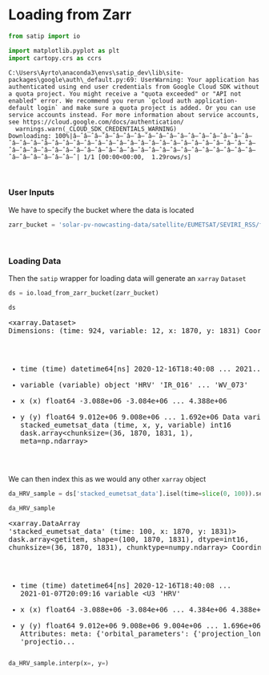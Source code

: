 # Loading from Zarr 



```python
from satip import io

import matplotlib.pyplot as plt
import cartopy.crs as ccrs
```

    C:\Users\Ayrto\anaconda3\envs\satip_dev\lib\site-packages\google\auth\_default.py:69: UserWarning: Your application has authenticated using end user credentials from Google Cloud SDK without a quota project. You might receive a "quota exceeded" or "API not enabled" error. We recommend you rerun `gcloud auth application-default login` and make sure a quota project is added. Or you can use service accounts instead. For more information about service accounts, see https://cloud.google.com/docs/authentication/
      warnings.warn(_CLOUD_SDK_CREDENTIALS_WARNING)
    Downloading: 100%|â–ˆâ–ˆâ–ˆâ–ˆâ–ˆâ–ˆâ–ˆâ–ˆâ–ˆâ–ˆâ–ˆâ–ˆâ–ˆâ–ˆâ–ˆâ–ˆâ–ˆâ–ˆâ–ˆâ–ˆâ–ˆâ–ˆâ–ˆâ–ˆâ–ˆâ–ˆâ–ˆâ–ˆâ–ˆâ–ˆâ–ˆâ–ˆâ–ˆâ–ˆâ–ˆâ–ˆâ–ˆâ–ˆâ–ˆâ–ˆâ–ˆâ–ˆâ–ˆâ–ˆâ–ˆâ–ˆâ–ˆâ–ˆâ–ˆâ–ˆâ–ˆâ–ˆâ–ˆâ–ˆâ–ˆâ–ˆâ–ˆâ–ˆâ–ˆâ–ˆâ–ˆâ–ˆâ–ˆâ–ˆâ–ˆâ–ˆâ–ˆâ–ˆâ–ˆ| 1/1 [00:00<00:00,  1.29rows/s]
    

<br>

### User Inputs

We have to specify the bucket where the data is located

```python
zarr_bucket = 'solar-pv-nowcasting-data/satellite/EUMETSAT/SEVIRI_RSS/full_extent_TM_int16'
```

<br>

### Loading Data

Then the `satip` wrapper for loading data will generate an `xarray` `Dataset`

```python
ds = io.load_from_zarr_bucket(zarr_bucket)

ds
```




<div><svg style="position: absolute; width: 0; height: 0; overflow: hidden">
<defs>
<symbol id="icon-database" viewBox="0 0 32 32">
<path d="M16 0c-8.837 0-16 2.239-16 5v4c0 2.761 7.163 5 16 5s16-2.239 16-5v-4c0-2.761-7.163-5-16-5z"></path>
<path d="M16 17c-8.837 0-16-2.239-16-5v6c0 2.761 7.163 5 16 5s16-2.239 16-5v-6c0 2.761-7.163 5-16 5z"></path>
<path d="M16 26c-8.837 0-16-2.239-16-5v6c0 2.761 7.163 5 16 5s16-2.239 16-5v-6c0 2.761-7.163 5-16 5z"></path>
</symbol>
<symbol id="icon-file-text2" viewBox="0 0 32 32">
<path d="M28.681 7.159c-0.694-0.947-1.662-2.053-2.724-3.116s-2.169-2.030-3.116-2.724c-1.612-1.182-2.393-1.319-2.841-1.319h-15.5c-1.378 0-2.5 1.121-2.5 2.5v27c0 1.378 1.122 2.5 2.5 2.5h23c1.378 0 2.5-1.122 2.5-2.5v-19.5c0-0.448-0.137-1.23-1.319-2.841zM24.543 5.457c0.959 0.959 1.712 1.825 2.268 2.543h-4.811v-4.811c0.718 0.556 1.584 1.309 2.543 2.268zM28 29.5c0 0.271-0.229 0.5-0.5 0.5h-23c-0.271 0-0.5-0.229-0.5-0.5v-27c0-0.271 0.229-0.5 0.5-0.5 0 0 15.499-0 15.5 0v7c0 0.552 0.448 1 1 1h7v19.5z"></path>
<path d="M23 26h-14c-0.552 0-1-0.448-1-1s0.448-1 1-1h14c0.552 0 1 0.448 1 1s-0.448 1-1 1z"></path>
<path d="M23 22h-14c-0.552 0-1-0.448-1-1s0.448-1 1-1h14c0.552 0 1 0.448 1 1s-0.448 1-1 1z"></path>
<path d="M23 18h-14c-0.552 0-1-0.448-1-1s0.448-1 1-1h14c0.552 0 1 0.448 1 1s-0.448 1-1 1z"></path>
</symbol>
</defs>
</svg>
<style>/* CSS stylesheet for displaying xarray objects in jupyterlab.
 *
 */

:root {
  --xr-font-color0: var(--jp-content-font-color0, rgba(0, 0, 0, 1));
  --xr-font-color2: var(--jp-content-font-color2, rgba(0, 0, 0, 0.54));
  --xr-font-color3: var(--jp-content-font-color3, rgba(0, 0, 0, 0.38));
  --xr-border-color: var(--jp-border-color2, #e0e0e0);
  --xr-disabled-color: var(--jp-layout-color3, #bdbdbd);
  --xr-background-color: var(--jp-layout-color0, white);
  --xr-background-color-row-even: var(--jp-layout-color1, white);
  --xr-background-color-row-odd: var(--jp-layout-color2, #eeeeee);
}

html[theme=dark],
body.vscode-dark {
  --xr-font-color0: rgba(255, 255, 255, 1);
  --xr-font-color2: rgba(255, 255, 255, 0.54);
  --xr-font-color3: rgba(255, 255, 255, 0.38);
  --xr-border-color: #1F1F1F;
  --xr-disabled-color: #515151;
  --xr-background-color: #111111;
  --xr-background-color-row-even: #111111;
  --xr-background-color-row-odd: #313131;
}

.xr-wrap {
  display: block;
  min-width: 300px;
  max-width: 700px;
}

.xr-text-repr-fallback {
  /* fallback to plain text repr when CSS is not injected (untrusted notebook) */
  display: none;
}

.xr-header {
  padding-top: 6px;
  padding-bottom: 6px;
  margin-bottom: 4px;
  border-bottom: solid 1px var(--xr-border-color);
}

.xr-header > div,
.xr-header > ul {
  display: inline;
  margin-top: 0;
  margin-bottom: 0;
}

.xr-obj-type,
.xr-array-name {
  margin-left: 2px;
  margin-right: 10px;
}

.xr-obj-type {
  color: var(--xr-font-color2);
}

.xr-sections {
  padding-left: 0 !important;
  display: grid;
  grid-template-columns: 150px auto auto 1fr 20px 20px;
}

.xr-section-item {
  display: contents;
}

.xr-section-item input {
  display: none;
}

.xr-section-item input + label {
  color: var(--xr-disabled-color);
}

.xr-section-item input:enabled + label {
  cursor: pointer;
  color: var(--xr-font-color2);
}

.xr-section-item input:enabled + label:hover {
  color: var(--xr-font-color0);
}

.xr-section-summary {
  grid-column: 1;
  color: var(--xr-font-color2);
  font-weight: 500;
}

.xr-section-summary > span {
  display: inline-block;
  padding-left: 0.5em;
}

.xr-section-summary-in:disabled + label {
  color: var(--xr-font-color2);
}

.xr-section-summary-in + label:before {
  display: inline-block;
  content: 'â–º';
  font-size: 11px;
  width: 15px;
  text-align: center;
}

.xr-section-summary-in:disabled + label:before {
  color: var(--xr-disabled-color);
}

.xr-section-summary-in:checked + label:before {
  content: 'â–¼';
}

.xr-section-summary-in:checked + label > span {
  display: none;
}

.xr-section-summary,
.xr-section-inline-details {
  padding-top: 4px;
  padding-bottom: 4px;
}

.xr-section-inline-details {
  grid-column: 2 / -1;
}

.xr-section-details {
  display: none;
  grid-column: 1 / -1;
  margin-bottom: 5px;
}

.xr-section-summary-in:checked ~ .xr-section-details {
  display: contents;
}

.xr-array-wrap {
  grid-column: 1 / -1;
  display: grid;
  grid-template-columns: 20px auto;
}

.xr-array-wrap > label {
  grid-column: 1;
  vertical-align: top;
}

.xr-preview {
  color: var(--xr-font-color3);
}

.xr-array-preview,
.xr-array-data {
  padding: 0 5px !important;
  grid-column: 2;
}

.xr-array-data,
.xr-array-in:checked ~ .xr-array-preview {
  display: none;
}

.xr-array-in:checked ~ .xr-array-data,
.xr-array-preview {
  display: inline-block;
}

.xr-dim-list {
  display: inline-block !important;
  list-style: none;
  padding: 0 !important;
  margin: 0;
}

.xr-dim-list li {
  display: inline-block;
  padding: 0;
  margin: 0;
}

.xr-dim-list:before {
  content: '(';
}

.xr-dim-list:after {
  content: ')';
}

.xr-dim-list li:not(:last-child):after {
  content: ',';
  padding-right: 5px;
}

.xr-has-index {
  font-weight: bold;
}

.xr-var-list,
.xr-var-item {
  display: contents;
}

.xr-var-item > div,
.xr-var-item label,
.xr-var-item > .xr-var-name span {
  background-color: var(--xr-background-color-row-even);
  margin-bottom: 0;
}

.xr-var-item > .xr-var-name:hover span {
  padding-right: 5px;
}

.xr-var-list > li:nth-child(odd) > div,
.xr-var-list > li:nth-child(odd) > label,
.xr-var-list > li:nth-child(odd) > .xr-var-name span {
  background-color: var(--xr-background-color-row-odd);
}

.xr-var-name {
  grid-column: 1;
}

.xr-var-dims {
  grid-column: 2;
}

.xr-var-dtype {
  grid-column: 3;
  text-align: right;
  color: var(--xr-font-color2);
}

.xr-var-preview {
  grid-column: 4;
}

.xr-var-name,
.xr-var-dims,
.xr-var-dtype,
.xr-preview,
.xr-attrs dt {
  white-space: nowrap;
  overflow: hidden;
  text-overflow: ellipsis;
  padding-right: 10px;
}

.xr-var-name:hover,
.xr-var-dims:hover,
.xr-var-dtype:hover,
.xr-attrs dt:hover {
  overflow: visible;
  width: auto;
  z-index: 1;
}

.xr-var-attrs,
.xr-var-data {
  display: none;
  background-color: var(--xr-background-color) !important;
  padding-bottom: 5px !important;
}

.xr-var-attrs-in:checked ~ .xr-var-attrs,
.xr-var-data-in:checked ~ .xr-var-data {
  display: block;
}

.xr-var-data > table {
  float: right;
}

.xr-var-name span,
.xr-var-data,
.xr-attrs {
  padding-left: 25px !important;
}

.xr-attrs,
.xr-var-attrs,
.xr-var-data {
  grid-column: 1 / -1;
}

dl.xr-attrs {
  padding: 0;
  margin: 0;
  display: grid;
  grid-template-columns: 125px auto;
}

.xr-attrs dt,
.xr-attrs dd {
  padding: 0;
  margin: 0;
  float: left;
  padding-right: 10px;
  width: auto;
}

.xr-attrs dt {
  font-weight: normal;
  grid-column: 1;
}

.xr-attrs dt:hover span {
  display: inline-block;
  background: var(--xr-background-color);
  padding-right: 10px;
}

.xr-attrs dd {
  grid-column: 2;
  white-space: pre-wrap;
  word-break: break-all;
}

.xr-icon-database,
.xr-icon-file-text2 {
  display: inline-block;
  vertical-align: middle;
  width: 1em;
  height: 1.5em !important;
  stroke-width: 0;
  stroke: currentColor;
  fill: currentColor;
}
</style><pre class='xr-text-repr-fallback'>&lt;xarray.Dataset&gt;
Dimensions:                (time: 924, variable: 12, x: 1870, y: 1831)
Coordinates:
  * time                   (time) datetime64[ns] 2020-12-16T18:40:08 ... 2021...
  * variable               (variable) object &#x27;HRV&#x27; &#x27;IR_016&#x27; ... &#x27;WV_073&#x27;
  * x                      (x) float64 -3.088e+06 -3.084e+06 ... 4.388e+06
  * y                      (y) float64 9.012e+06 9.008e+06 ... 1.692e+06
Data variables:
    stacked_eumetsat_data  (time, x, y, variable) int16 dask.array&lt;chunksize=(36, 1870, 1831, 1), meta=np.ndarray&gt;</pre><div class='xr-wrap' hidden><div class='xr-header'><div class='xr-obj-type'>xarray.Dataset</div></div><ul class='xr-sections'><li class='xr-section-item'><input id='section-6a1398ba-8123-465b-81e7-c248227e8d78' class='xr-section-summary-in' type='checkbox' disabled ><label for='section-6a1398ba-8123-465b-81e7-c248227e8d78' class='xr-section-summary'  title='Expand/collapse section'>Dimensions:</label><div class='xr-section-inline-details'><ul class='xr-dim-list'><li><span class='xr-has-index'>time</span>: 924</li><li><span class='xr-has-index'>variable</span>: 12</li><li><span class='xr-has-index'>x</span>: 1870</li><li><span class='xr-has-index'>y</span>: 1831</li></ul></div><div class='xr-section-details'></div></li><li class='xr-section-item'><input id='section-a7289a84-5c2d-4183-8151-382f0109ddd9' class='xr-section-summary-in' type='checkbox'  checked><label for='section-a7289a84-5c2d-4183-8151-382f0109ddd9' class='xr-section-summary' >Coordinates: <span>(4)</span></label><div class='xr-section-inline-details'></div><div class='xr-section-details'><ul class='xr-var-list'><li class='xr-var-item'><div class='xr-var-name'><span class='xr-has-index'>time</span></div><div class='xr-var-dims'>(time)</div><div class='xr-var-dtype'>datetime64[ns]</div><div class='xr-var-preview xr-preview'>2020-12-16T18:40:08 ... 2021-01-...</div><input id='attrs-8ae926ab-e1be-4468-b957-75add1476382' class='xr-var-attrs-in' type='checkbox' disabled><label for='attrs-8ae926ab-e1be-4468-b957-75add1476382' title='Show/Hide attributes'><svg class='icon xr-icon-file-text2'><use xlink:href='#icon-file-text2'></use></svg></label><input id='data-93910307-bd25-4f2b-8bee-ea63bfb529ba' class='xr-var-data-in' type='checkbox'><label for='data-93910307-bd25-4f2b-8bee-ea63bfb529ba' title='Show/Hide data repr'><svg class='icon xr-icon-database'><use xlink:href='#icon-database'></use></svg></label><div class='xr-var-attrs'><dl class='xr-attrs'></dl></div><div class='xr-var-data'><pre>array([&#x27;2020-12-16T18:40:08.000000000&#x27;, &#x27;2021-01-07T12:04:16.000000000&#x27;,
       &#x27;2021-01-07T12:09:16.000000000&#x27;, ..., &#x27;2021-01-21T22:14:15.000000000&#x27;,
       &#x27;2021-01-21T22:19:15.000000000&#x27;, &#x27;2021-01-21T22:24:16.000000000&#x27;],
      dtype=&#x27;datetime64[ns]&#x27;)</pre></div></li><li class='xr-var-item'><div class='xr-var-name'><span class='xr-has-index'>variable</span></div><div class='xr-var-dims'>(variable)</div><div class='xr-var-dtype'>object</div><div class='xr-var-preview xr-preview'>&#x27;HRV&#x27; &#x27;IR_016&#x27; ... &#x27;WV_073&#x27;</div><input id='attrs-f1945135-f2b6-4409-820c-f55bc698f9c7' class='xr-var-attrs-in' type='checkbox' disabled><label for='attrs-f1945135-f2b6-4409-820c-f55bc698f9c7' title='Show/Hide attributes'><svg class='icon xr-icon-file-text2'><use xlink:href='#icon-file-text2'></use></svg></label><input id='data-907e5c81-4a3c-497e-b98e-374450bf5ca7' class='xr-var-data-in' type='checkbox'><label for='data-907e5c81-4a3c-497e-b98e-374450bf5ca7' title='Show/Hide data repr'><svg class='icon xr-icon-database'><use xlink:href='#icon-database'></use></svg></label><div class='xr-var-attrs'><dl class='xr-attrs'></dl></div><div class='xr-var-data'><pre>array([&#x27;HRV&#x27;, &#x27;IR_016&#x27;, &#x27;IR_039&#x27;, &#x27;IR_087&#x27;, &#x27;IR_097&#x27;, &#x27;IR_108&#x27;, &#x27;IR_120&#x27;,
       &#x27;IR_134&#x27;, &#x27;VIS006&#x27;, &#x27;VIS008&#x27;, &#x27;WV_062&#x27;, &#x27;WV_073&#x27;], dtype=object)</pre></div></li><li class='xr-var-item'><div class='xr-var-name'><span class='xr-has-index'>x</span></div><div class='xr-var-dims'>(x)</div><div class='xr-var-dtype'>float64</div><div class='xr-var-preview xr-preview'>-3.088e+06 -3.084e+06 ... 4.388e+06</div><input id='attrs-ec174fc5-5419-4d56-85b8-aa5b23d9e89d' class='xr-var-attrs-in' type='checkbox' disabled><label for='attrs-ec174fc5-5419-4d56-85b8-aa5b23d9e89d' title='Show/Hide attributes'><svg class='icon xr-icon-file-text2'><use xlink:href='#icon-file-text2'></use></svg></label><input id='data-f00413db-369b-4af8-b374-a7b9bb965843' class='xr-var-data-in' type='checkbox'><label for='data-f00413db-369b-4af8-b374-a7b9bb965843' title='Show/Hide data repr'><svg class='icon xr-icon-database'><use xlink:href='#icon-database'></use></svg></label><div class='xr-var-attrs'><dl class='xr-attrs'></dl></div><div class='xr-var-data'><pre>array([-3088000., -3084000., -3080000., ...,  4380000.,  4384000.,  4388000.])</pre></div></li><li class='xr-var-item'><div class='xr-var-name'><span class='xr-has-index'>y</span></div><div class='xr-var-dims'>(y)</div><div class='xr-var-dtype'>float64</div><div class='xr-var-preview xr-preview'>9.012e+06 9.008e+06 ... 1.692e+06</div><input id='attrs-a07661f6-a4c4-4d5b-8b04-c1308ecc4d66' class='xr-var-attrs-in' type='checkbox' disabled><label for='attrs-a07661f6-a4c4-4d5b-8b04-c1308ecc4d66' title='Show/Hide attributes'><svg class='icon xr-icon-file-text2'><use xlink:href='#icon-file-text2'></use></svg></label><input id='data-fccdcc3d-f831-4225-90c4-2de8c3b6adad' class='xr-var-data-in' type='checkbox'><label for='data-fccdcc3d-f831-4225-90c4-2de8c3b6adad' title='Show/Hide data repr'><svg class='icon xr-icon-database'><use xlink:href='#icon-database'></use></svg></label><div class='xr-var-attrs'><dl class='xr-attrs'></dl></div><div class='xr-var-data'><pre>array([9012000., 9008000., 9004000., ..., 1700000., 1696000., 1692000.])</pre></div></li></ul></div></li><li class='xr-section-item'><input id='section-0bf62ab6-066e-4c5a-b0f9-f9873d46828d' class='xr-section-summary-in' type='checkbox'  checked><label for='section-0bf62ab6-066e-4c5a-b0f9-f9873d46828d' class='xr-section-summary' >Data variables: <span>(1)</span></label><div class='xr-section-inline-details'></div><div class='xr-section-details'><ul class='xr-var-list'><li class='xr-var-item'><div class='xr-var-name'><span>stacked_eumetsat_data</span></div><div class='xr-var-dims'>(time, x, y, variable)</div><div class='xr-var-dtype'>int16</div><div class='xr-var-preview xr-preview'>dask.array&lt;chunksize=(36, 1870, 1831, 1), meta=np.ndarray&gt;</div><input id='attrs-95264569-173a-485d-b180-8c95bd6711a3' class='xr-var-attrs-in' type='checkbox' ><label for='attrs-95264569-173a-485d-b180-8c95bd6711a3' title='Show/Hide attributes'><svg class='icon xr-icon-file-text2'><use xlink:href='#icon-file-text2'></use></svg></label><input id='data-c9634843-ea33-42ed-86a3-a2e1c754eb35' class='xr-var-data-in' type='checkbox'><label for='data-c9634843-ea33-42ed-86a3-a2e1c754eb35' title='Show/Hide data repr'><svg class='icon xr-icon-database'><use xlink:href='#icon-database'></use></svg></label><div class='xr-var-attrs'><dl class='xr-attrs'><dt><span>meta :</span></dt><dd>{&#x27;orbital_parameters&#x27;: {&#x27;projection_longitude&#x27;: 9.5, &#x27;projection_latitude&#x27;: 0.0, &#x27;projection_altitude&#x27;: 35785831.0}, &#x27;sun_earth_distance_correction_applied&#x27;: True, &#x27;sun_earth_distance_correction_factor&#x27;: 0.9680361623200268, &#x27;units&#x27;: &#x27;%&#x27;, &#x27;wavelength&#x27;: WavelengthRange(min=0.5, central=0.7, max=0.9, unit=&#x27;Âµm&#x27;), &#x27;standard_name&#x27;: &#x27;toa_bidirectional_reflectance&#x27;, &#x27;platform_name&#x27;: &#x27;Meteosat-10&#x27;, &#x27;sensor&#x27;: &#x27;seviri&#x27;, &#x27;start_time&#x27;: datetime.datetime(2020, 12, 16, 18, 35, 8, 985163), &#x27;end_time&#x27;: datetime.datetime(2020, 12, 16, 18, 40, 8, 829133), &#x27;area&#x27;: Area ID: geos_seviri_hrv
Description: SEVIRI high resolution channel area
Projection ID: seviri_hrv
Projection: {&#x27;a&#x27;: &#x27;6378169&#x27;, &#x27;h&#x27;: &#x27;35785831&#x27;, &#x27;lon_0&#x27;: &#x27;9.5&#x27;, &#x27;no_defs&#x27;: &#x27;None&#x27;, &#x27;proj&#x27;: &#x27;geos&#x27;, &#x27;rf&#x27;: &#x27;295.488065897014&#x27;, &#x27;type&#x27;: &#x27;crs&#x27;, &#x27;units&#x27;: &#x27;m&#x27;, &#x27;x_0&#x27;: &#x27;0&#x27;, &#x27;y_0&#x27;: &#x27;0&#x27;}
Number of columns: 5568
Number of rows: 4176
Area extent: (2792875.1692, 5571248.3904, -2775872.8853, 1394687.3495), &#x27;name&#x27;: &#x27;HRV&#x27;, &#x27;resolution&#x27;: 1000.134348869, &#x27;calibration&#x27;: &#x27;reflectance&#x27;, &#x27;modifiers&#x27;: (), &#x27;_satpy_id&#x27;: DataID(name=&#x27;HRV&#x27;, wavelength=WavelengthRange(min=0.5, central=0.7, max=0.9, unit=&#x27;Âµm&#x27;), resolution=1000.134348869, calibration=&lt;calibration.reflectance&gt;, modifiers=()), &#x27;ancillary_variables&#x27;: []}</dd></dl></div><div class='xr-var-data'><table>
<tr>
<td>
<table>
  <thead>
    <tr><td> </td><th> Array </th><th> Chunk </th></tr>
  </thead>
  <tbody>
    <tr><th> Bytes </th><td> 75.93 GB </td> <td> 246.53 MB </td></tr>
    <tr><th> Shape </th><td> (924, 1870, 1831, 12) </td> <td> (36, 1870, 1831, 1) </td></tr>
    <tr><th> Count </th><td> 313 Tasks </td><td> 312 Chunks </td></tr>
    <tr><th> Type </th><td> int16 </td><td> numpy.ndarray </td></tr>
  </tbody>
</table>
</td>
<td>
<svg width="404" height="238" style="stroke:rgb(0,0,0);stroke-width:1" >

  <!-- Horizontal lines -->
  <line x1="0" y1="0" x2="59" y2="0" style="stroke-width:2" />
  <line x1="0" y1="25" x2="59" y2="25" style="stroke-width:2" />

  <!-- Vertical lines -->
  <line x1="0" y1="0" x2="0" y2="25" style="stroke-width:2" />
  <line x1="2" y1="0" x2="2" y2="25" />
  <line x1="4" y1="0" x2="4" y2="25" />
  <line x1="6" y1="0" x2="6" y2="25" />
  <line x1="9" y1="0" x2="9" y2="25" />
  <line x1="11" y1="0" x2="11" y2="25" />
  <line x1="13" y1="0" x2="13" y2="25" />
  <line x1="16" y1="0" x2="16" y2="25" />
  <line x1="18" y1="0" x2="18" y2="25" />
  <line x1="20" y1="0" x2="20" y2="25" />
  <line x1="23" y1="0" x2="23" y2="25" />
  <line x1="25" y1="0" x2="25" y2="25" />
  <line x1="27" y1="0" x2="27" y2="25" />
  <line x1="30" y1="0" x2="30" y2="25" />
  <line x1="32" y1="0" x2="32" y2="25" />
  <line x1="34" y1="0" x2="34" y2="25" />
  <line x1="36" y1="0" x2="36" y2="25" />
  <line x1="39" y1="0" x2="39" y2="25" />
  <line x1="41" y1="0" x2="41" y2="25" />
  <line x1="43" y1="0" x2="43" y2="25" />
  <line x1="46" y1="0" x2="46" y2="25" />
  <line x1="48" y1="0" x2="48" y2="25" />
  <line x1="50" y1="0" x2="50" y2="25" />
  <line x1="53" y1="0" x2="53" y2="25" />
  <line x1="55" y1="0" x2="55" y2="25" />
  <line x1="57" y1="0" x2="57" y2="25" />
  <line x1="59" y1="0" x2="59" y2="25" style="stroke-width:2" />

  <!-- Colored Rectangle -->
  <polygon points="0.0,0.0 59.294117647058826,0.0 59.294117647058826,25.412616514582485 0.0,25.412616514582485" style="fill:#ECB172A0;stroke-width:0"/>

  <!-- Text -->
  <text x="29.647059" y="45.412617" font-size="1.0rem" font-weight="100" text-anchor="middle" >924</text>
  <text x="79.294118" y="12.706308" font-size="1.0rem" font-weight="100" text-anchor="middle" transform="rotate(0,79.294118,12.706308)">1</text>


  <!-- Horizontal lines -->
  <line x1="129" y1="0" x2="199" y2="70" style="stroke-width:2" />
  <line x1="129" y1="117" x2="199" y2="188" style="stroke-width:2" />

  <!-- Vertical lines -->
  <line x1="129" y1="0" x2="129" y2="117" style="stroke-width:2" />
  <line x1="199" y1="70" x2="199" y2="188" style="stroke-width:2" />

  <!-- Colored Rectangle -->
  <polygon points="129.0,0.0 199.58823529411765,70.58823529411765 199.58823529411765,188.0855614973262 129.0,117.49732620320856" style="fill:#ECB172A0;stroke-width:0"/>

  <!-- Horizontal lines -->
  <line x1="129" y1="0" x2="154" y2="0" style="stroke-width:2" />
  <line x1="199" y1="70" x2="225" y2="70" style="stroke-width:2" />

  <!-- Vertical lines -->
  <line x1="129" y1="0" x2="199" y2="70" style="stroke-width:2" />
  <line x1="131" y1="0" x2="201" y2="70" />
  <line x1="133" y1="0" x2="203" y2="70" />
  <line x1="135" y1="0" x2="205" y2="70" />
  <line x1="137" y1="0" x2="208" y2="70" />
  <line x1="139" y1="0" x2="210" y2="70" />
  <line x1="141" y1="0" x2="212" y2="70" />
  <line x1="143" y1="0" x2="214" y2="70" />
  <line x1="145" y1="0" x2="216" y2="70" />
  <line x1="148" y1="0" x2="218" y2="70" />
  <line x1="150" y1="0" x2="220" y2="70" />
  <line x1="152" y1="0" x2="222" y2="70" />
  <line x1="154" y1="0" x2="225" y2="70" style="stroke-width:2" />

  <!-- Colored Rectangle -->
  <polygon points="129.0,0.0 154.41261651458248,0.0 225.00085180870013,70.58823529411765 199.58823529411765,70.58823529411765" style="fill:#ECB172A0;stroke-width:0"/>

  <!-- Horizontal lines -->
  <line x1="199" y1="70" x2="225" y2="70" style="stroke-width:2" />
  <line x1="199" y1="188" x2="225" y2="188" style="stroke-width:2" />

  <!-- Vertical lines -->
  <line x1="199" y1="70" x2="199" y2="188" style="stroke-width:2" />
  <line x1="201" y1="70" x2="201" y2="188" />
  <line x1="203" y1="70" x2="203" y2="188" />
  <line x1="205" y1="70" x2="205" y2="188" />
  <line x1="208" y1="70" x2="208" y2="188" />
  <line x1="210" y1="70" x2="210" y2="188" />
  <line x1="212" y1="70" x2="212" y2="188" />
  <line x1="214" y1="70" x2="214" y2="188" />
  <line x1="216" y1="70" x2="216" y2="188" />
  <line x1="218" y1="70" x2="218" y2="188" />
  <line x1="220" y1="70" x2="220" y2="188" />
  <line x1="222" y1="70" x2="222" y2="188" />
  <line x1="225" y1="70" x2="225" y2="188" style="stroke-width:2" />

  <!-- Colored Rectangle -->
  <polygon points="199.58823529411765,70.58823529411765 225.00085180870013,70.58823529411765 225.00085180870013,188.0855614973262 199.58823529411765,188.0855614973262" style="fill:#ECB172A0;stroke-width:0"/>

  <!-- Text -->
  <text x="212.294544" y="208.085561" font-size="1.0rem" font-weight="100" text-anchor="middle" >12</text>
  <text x="245.000852" y="129.336898" font-size="1.0rem" font-weight="100" text-anchor="middle" transform="rotate(-90,245.000852,129.336898)">1831</text>
  <text x="154.294118" y="172.791444" font-size="1.0rem" font-weight="100" text-anchor="middle" transform="rotate(45,154.294118,172.791444)">1870</text>
</svg>
</td>
</tr>
</table></div></li></ul></div></li><li class='xr-section-item'><input id='section-d6b323cc-ec81-40e3-87fd-d51ee0e94658' class='xr-section-summary-in' type='checkbox' disabled ><label for='section-d6b323cc-ec81-40e3-87fd-d51ee0e94658' class='xr-section-summary'  title='Expand/collapse section'>Attributes: <span>(0)</span></label><div class='xr-section-inline-details'></div><div class='xr-section-details'><dl class='xr-attrs'></dl></div></li></ul></div></div>



<br>

We can then index this as we would any other `xarray` object

```python
da_HRV_sample = ds['stacked_eumetsat_data'].isel(time=slice(0, 100)).sel(variable='HRV')

da_HRV_sample
```




<div><svg style="position: absolute; width: 0; height: 0; overflow: hidden">
<defs>
<symbol id="icon-database" viewBox="0 0 32 32">
<path d="M16 0c-8.837 0-16 2.239-16 5v4c0 2.761 7.163 5 16 5s16-2.239 16-5v-4c0-2.761-7.163-5-16-5z"></path>
<path d="M16 17c-8.837 0-16-2.239-16-5v6c0 2.761 7.163 5 16 5s16-2.239 16-5v-6c0 2.761-7.163 5-16 5z"></path>
<path d="M16 26c-8.837 0-16-2.239-16-5v6c0 2.761 7.163 5 16 5s16-2.239 16-5v-6c0 2.761-7.163 5-16 5z"></path>
</symbol>
<symbol id="icon-file-text2" viewBox="0 0 32 32">
<path d="M28.681 7.159c-0.694-0.947-1.662-2.053-2.724-3.116s-2.169-2.030-3.116-2.724c-1.612-1.182-2.393-1.319-2.841-1.319h-15.5c-1.378 0-2.5 1.121-2.5 2.5v27c0 1.378 1.122 2.5 2.5 2.5h23c1.378 0 2.5-1.122 2.5-2.5v-19.5c0-0.448-0.137-1.23-1.319-2.841zM24.543 5.457c0.959 0.959 1.712 1.825 2.268 2.543h-4.811v-4.811c0.718 0.556 1.584 1.309 2.543 2.268zM28 29.5c0 0.271-0.229 0.5-0.5 0.5h-23c-0.271 0-0.5-0.229-0.5-0.5v-27c0-0.271 0.229-0.5 0.5-0.5 0 0 15.499-0 15.5 0v7c0 0.552 0.448 1 1 1h7v19.5z"></path>
<path d="M23 26h-14c-0.552 0-1-0.448-1-1s0.448-1 1-1h14c0.552 0 1 0.448 1 1s-0.448 1-1 1z"></path>
<path d="M23 22h-14c-0.552 0-1-0.448-1-1s0.448-1 1-1h14c0.552 0 1 0.448 1 1s-0.448 1-1 1z"></path>
<path d="M23 18h-14c-0.552 0-1-0.448-1-1s0.448-1 1-1h14c0.552 0 1 0.448 1 1s-0.448 1-1 1z"></path>
</symbol>
</defs>
</svg>
<style>/* CSS stylesheet for displaying xarray objects in jupyterlab.
 *
 */

:root {
  --xr-font-color0: var(--jp-content-font-color0, rgba(0, 0, 0, 1));
  --xr-font-color2: var(--jp-content-font-color2, rgba(0, 0, 0, 0.54));
  --xr-font-color3: var(--jp-content-font-color3, rgba(0, 0, 0, 0.38));
  --xr-border-color: var(--jp-border-color2, #e0e0e0);
  --xr-disabled-color: var(--jp-layout-color3, #bdbdbd);
  --xr-background-color: var(--jp-layout-color0, white);
  --xr-background-color-row-even: var(--jp-layout-color1, white);
  --xr-background-color-row-odd: var(--jp-layout-color2, #eeeeee);
}

html[theme=dark],
body.vscode-dark {
  --xr-font-color0: rgba(255, 255, 255, 1);
  --xr-font-color2: rgba(255, 255, 255, 0.54);
  --xr-font-color3: rgba(255, 255, 255, 0.38);
  --xr-border-color: #1F1F1F;
  --xr-disabled-color: #515151;
  --xr-background-color: #111111;
  --xr-background-color-row-even: #111111;
  --xr-background-color-row-odd: #313131;
}

.xr-wrap {
  display: block;
  min-width: 300px;
  max-width: 700px;
}

.xr-text-repr-fallback {
  /* fallback to plain text repr when CSS is not injected (untrusted notebook) */
  display: none;
}

.xr-header {
  padding-top: 6px;
  padding-bottom: 6px;
  margin-bottom: 4px;
  border-bottom: solid 1px var(--xr-border-color);
}

.xr-header > div,
.xr-header > ul {
  display: inline;
  margin-top: 0;
  margin-bottom: 0;
}

.xr-obj-type,
.xr-array-name {
  margin-left: 2px;
  margin-right: 10px;
}

.xr-obj-type {
  color: var(--xr-font-color2);
}

.xr-sections {
  padding-left: 0 !important;
  display: grid;
  grid-template-columns: 150px auto auto 1fr 20px 20px;
}

.xr-section-item {
  display: contents;
}

.xr-section-item input {
  display: none;
}

.xr-section-item input + label {
  color: var(--xr-disabled-color);
}

.xr-section-item input:enabled + label {
  cursor: pointer;
  color: var(--xr-font-color2);
}

.xr-section-item input:enabled + label:hover {
  color: var(--xr-font-color0);
}

.xr-section-summary {
  grid-column: 1;
  color: var(--xr-font-color2);
  font-weight: 500;
}

.xr-section-summary > span {
  display: inline-block;
  padding-left: 0.5em;
}

.xr-section-summary-in:disabled + label {
  color: var(--xr-font-color2);
}

.xr-section-summary-in + label:before {
  display: inline-block;
  content: 'â–º';
  font-size: 11px;
  width: 15px;
  text-align: center;
}

.xr-section-summary-in:disabled + label:before {
  color: var(--xr-disabled-color);
}

.xr-section-summary-in:checked + label:before {
  content: 'â–¼';
}

.xr-section-summary-in:checked + label > span {
  display: none;
}

.xr-section-summary,
.xr-section-inline-details {
  padding-top: 4px;
  padding-bottom: 4px;
}

.xr-section-inline-details {
  grid-column: 2 / -1;
}

.xr-section-details {
  display: none;
  grid-column: 1 / -1;
  margin-bottom: 5px;
}

.xr-section-summary-in:checked ~ .xr-section-details {
  display: contents;
}

.xr-array-wrap {
  grid-column: 1 / -1;
  display: grid;
  grid-template-columns: 20px auto;
}

.xr-array-wrap > label {
  grid-column: 1;
  vertical-align: top;
}

.xr-preview {
  color: var(--xr-font-color3);
}

.xr-array-preview,
.xr-array-data {
  padding: 0 5px !important;
  grid-column: 2;
}

.xr-array-data,
.xr-array-in:checked ~ .xr-array-preview {
  display: none;
}

.xr-array-in:checked ~ .xr-array-data,
.xr-array-preview {
  display: inline-block;
}

.xr-dim-list {
  display: inline-block !important;
  list-style: none;
  padding: 0 !important;
  margin: 0;
}

.xr-dim-list li {
  display: inline-block;
  padding: 0;
  margin: 0;
}

.xr-dim-list:before {
  content: '(';
}

.xr-dim-list:after {
  content: ')';
}

.xr-dim-list li:not(:last-child):after {
  content: ',';
  padding-right: 5px;
}

.xr-has-index {
  font-weight: bold;
}

.xr-var-list,
.xr-var-item {
  display: contents;
}

.xr-var-item > div,
.xr-var-item label,
.xr-var-item > .xr-var-name span {
  background-color: var(--xr-background-color-row-even);
  margin-bottom: 0;
}

.xr-var-item > .xr-var-name:hover span {
  padding-right: 5px;
}

.xr-var-list > li:nth-child(odd) > div,
.xr-var-list > li:nth-child(odd) > label,
.xr-var-list > li:nth-child(odd) > .xr-var-name span {
  background-color: var(--xr-background-color-row-odd);
}

.xr-var-name {
  grid-column: 1;
}

.xr-var-dims {
  grid-column: 2;
}

.xr-var-dtype {
  grid-column: 3;
  text-align: right;
  color: var(--xr-font-color2);
}

.xr-var-preview {
  grid-column: 4;
}

.xr-var-name,
.xr-var-dims,
.xr-var-dtype,
.xr-preview,
.xr-attrs dt {
  white-space: nowrap;
  overflow: hidden;
  text-overflow: ellipsis;
  padding-right: 10px;
}

.xr-var-name:hover,
.xr-var-dims:hover,
.xr-var-dtype:hover,
.xr-attrs dt:hover {
  overflow: visible;
  width: auto;
  z-index: 1;
}

.xr-var-attrs,
.xr-var-data {
  display: none;
  background-color: var(--xr-background-color) !important;
  padding-bottom: 5px !important;
}

.xr-var-attrs-in:checked ~ .xr-var-attrs,
.xr-var-data-in:checked ~ .xr-var-data {
  display: block;
}

.xr-var-data > table {
  float: right;
}

.xr-var-name span,
.xr-var-data,
.xr-attrs {
  padding-left: 25px !important;
}

.xr-attrs,
.xr-var-attrs,
.xr-var-data {
  grid-column: 1 / -1;
}

dl.xr-attrs {
  padding: 0;
  margin: 0;
  display: grid;
  grid-template-columns: 125px auto;
}

.xr-attrs dt,
.xr-attrs dd {
  padding: 0;
  margin: 0;
  float: left;
  padding-right: 10px;
  width: auto;
}

.xr-attrs dt {
  font-weight: normal;
  grid-column: 1;
}

.xr-attrs dt:hover span {
  display: inline-block;
  background: var(--xr-background-color);
  padding-right: 10px;
}

.xr-attrs dd {
  grid-column: 2;
  white-space: pre-wrap;
  word-break: break-all;
}

.xr-icon-database,
.xr-icon-file-text2 {
  display: inline-block;
  vertical-align: middle;
  width: 1em;
  height: 1.5em !important;
  stroke-width: 0;
  stroke: currentColor;
  fill: currentColor;
}
</style><pre class='xr-text-repr-fallback'>&lt;xarray.DataArray &#x27;stacked_eumetsat_data&#x27; (time: 100, x: 1870, y: 1831)&gt;
dask.array&lt;getitem, shape=(100, 1870, 1831), dtype=int16, chunksize=(36, 1870, 1831), chunktype=numpy.ndarray&gt;
Coordinates:
  * time      (time) datetime64[ns] 2020-12-16T18:40:08 ... 2021-01-07T20:09:16
    variable  &lt;U3 &#x27;HRV&#x27;
  * x         (x) float64 -3.088e+06 -3.084e+06 ... 4.384e+06 4.388e+06
  * y         (y) float64 9.012e+06 9.008e+06 9.004e+06 ... 1.696e+06 1.692e+06
Attributes:
    meta:     {&#x27;orbital_parameters&#x27;: {&#x27;projection_longitude&#x27;: 9.5, &#x27;projectio...</pre><div class='xr-wrap' hidden><div class='xr-header'><div class='xr-obj-type'>xarray.DataArray</div><div class='xr-array-name'>'stacked_eumetsat_data'</div><ul class='xr-dim-list'><li><span class='xr-has-index'>time</span>: 100</li><li><span class='xr-has-index'>x</span>: 1870</li><li><span class='xr-has-index'>y</span>: 1831</li></ul></div><ul class='xr-sections'><li class='xr-section-item'><div class='xr-array-wrap'><input id='section-6fb99322-4742-401e-a872-1046031cbb8c' class='xr-array-in' type='checkbox' checked><label for='section-6fb99322-4742-401e-a872-1046031cbb8c' title='Show/hide data repr'><svg class='icon xr-icon-database'><use xlink:href='#icon-database'></use></svg></label><div class='xr-array-preview xr-preview'><span>dask.array&lt;chunksize=(36, 1870, 1831), meta=np.ndarray&gt;</span></div><div class='xr-array-data'><table>
<tr>
<td>
<table>
  <thead>
    <tr><td> </td><th> Array </th><th> Chunk </th></tr>
  </thead>
  <tbody>
    <tr><th> Bytes </th><td> 684.79 MB </td> <td> 246.53 MB </td></tr>
    <tr><th> Shape </th><td> (100, 1870, 1831) </td> <td> (36, 1870, 1831) </td></tr>
    <tr><th> Count </th><td> 352 Tasks </td><td> 3 Chunks </td></tr>
    <tr><th> Type </th><td> int16 </td><td> numpy.ndarray </td></tr>
  </tbody>
</table>
</td>
<td>
<svg width="198" height="190" style="stroke:rgb(0,0,0);stroke-width:1" >

  <!-- Horizontal lines -->
  <line x1="10" y1="0" x2="30" y2="20" style="stroke-width:2" />
  <line x1="10" y1="120" x2="30" y2="140" style="stroke-width:2" />

  <!-- Vertical lines -->
  <line x1="10" y1="0" x2="10" y2="120" style="stroke-width:2" />
  <line x1="17" y1="7" x2="17" y2="127" />
  <line x1="24" y1="14" x2="24" y2="134" />
  <line x1="30" y1="20" x2="30" y2="140" style="stroke-width:2" />

  <!-- Colored Rectangle -->
  <polygon points="10.0,0.0 30.53650492126805,20.53650492126805 30.53650492126805,140.53650492126806 10.0,120.0" style="fill:#ECB172A0;stroke-width:0"/>

  <!-- Horizontal lines -->
  <line x1="10" y1="0" x2="127" y2="0" style="stroke-width:2" />
  <line x1="17" y1="7" x2="134" y2="7" />
  <line x1="24" y1="14" x2="142" y2="14" />
  <line x1="30" y1="20" x2="148" y2="20" style="stroke-width:2" />

  <!-- Vertical lines -->
  <line x1="10" y1="0" x2="30" y2="20" style="stroke-width:2" />
  <line x1="127" y1="0" x2="148" y2="20" style="stroke-width:2" />

  <!-- Colored Rectangle -->
  <polygon points="10.0,0.0 127.49732620320856,0.0 148.03383112447662,20.53650492126805 30.53650492126805,20.53650492126805" style="fill:#ECB172A0;stroke-width:0"/>

  <!-- Horizontal lines -->
  <line x1="30" y1="20" x2="148" y2="20" style="stroke-width:2" />
  <line x1="30" y1="140" x2="148" y2="140" style="stroke-width:2" />

  <!-- Vertical lines -->
  <line x1="30" y1="20" x2="30" y2="140" style="stroke-width:2" />
  <line x1="148" y1="20" x2="148" y2="140" style="stroke-width:2" />

  <!-- Colored Rectangle -->
  <polygon points="30.53650492126805,20.53650492126805 148.03383112447662,20.53650492126805 148.03383112447662,140.53650492126806 30.53650492126805,140.53650492126806" style="fill:#ECB172A0;stroke-width:0"/>

  <!-- Text -->
  <text x="89.285168" y="160.536505" font-size="1.0rem" font-weight="100" text-anchor="middle" >1831</text>
  <text x="168.033831" y="80.536505" font-size="1.0rem" font-weight="100" text-anchor="middle" transform="rotate(-90,168.033831,80.536505)">1870</text>
  <text x="10.268252" y="150.268252" font-size="1.0rem" font-weight="100" text-anchor="middle" transform="rotate(45,10.268252,150.268252)">100</text>
</svg>
</td>
</tr>
</table></div></div></li><li class='xr-section-item'><input id='section-332c9c13-6734-4f8f-9f87-59001bf8e62f' class='xr-section-summary-in' type='checkbox'  checked><label for='section-332c9c13-6734-4f8f-9f87-59001bf8e62f' class='xr-section-summary' >Coordinates: <span>(4)</span></label><div class='xr-section-inline-details'></div><div class='xr-section-details'><ul class='xr-var-list'><li class='xr-var-item'><div class='xr-var-name'><span class='xr-has-index'>time</span></div><div class='xr-var-dims'>(time)</div><div class='xr-var-dtype'>datetime64[ns]</div><div class='xr-var-preview xr-preview'>2020-12-16T18:40:08 ... 2021-01-...</div><input id='attrs-7b033d6a-5399-4ff9-825b-5dc5db3197db' class='xr-var-attrs-in' type='checkbox' disabled><label for='attrs-7b033d6a-5399-4ff9-825b-5dc5db3197db' title='Show/Hide attributes'><svg class='icon xr-icon-file-text2'><use xlink:href='#icon-file-text2'></use></svg></label><input id='data-a2e36c9d-e47b-4e12-b4ca-ffba80331d69' class='xr-var-data-in' type='checkbox'><label for='data-a2e36c9d-e47b-4e12-b4ca-ffba80331d69' title='Show/Hide data repr'><svg class='icon xr-icon-database'><use xlink:href='#icon-database'></use></svg></label><div class='xr-var-attrs'><dl class='xr-attrs'></dl></div><div class='xr-var-data'><pre>array([&#x27;2020-12-16T18:40:08.000000000&#x27;, &#x27;2021-01-07T12:04:16.000000000&#x27;,
       &#x27;2021-01-07T12:09:16.000000000&#x27;, &#x27;2021-01-07T12:14:15.000000000&#x27;,
       &#x27;2021-01-07T12:19:15.000000000&#x27;, &#x27;2021-01-07T12:24:16.000000000&#x27;,
       &#x27;2021-01-07T12:29:17.000000000&#x27;, &#x27;2021-01-07T12:34:19.000000000&#x27;,
       &#x27;2021-01-07T12:39:18.000000000&#x27;, &#x27;2021-01-07T12:44:18.000000000&#x27;,
       &#x27;2021-01-07T12:49:18.000000000&#x27;, &#x27;2021-01-07T12:54:17.000000000&#x27;,
       &#x27;2021-01-07T13:09:16.000000000&#x27;, &#x27;2021-01-07T13:14:16.000000000&#x27;,
       &#x27;2021-01-07T13:39:16.000000000&#x27;, &#x27;2021-01-07T13:49:15.000000000&#x27;,
       &#x27;2021-01-07T13:54:15.000000000&#x27;, &#x27;2021-01-07T14:04:15.000000000&#x27;,
       &#x27;2021-01-07T14:09:15.000000000&#x27;, &#x27;2021-01-07T14:14:15.000000000&#x27;,
       &#x27;2021-01-07T14:19:14.000000000&#x27;, &#x27;2021-01-07T14:24:16.000000000&#x27;,
       &#x27;2021-01-07T14:29:17.000000000&#x27;, &#x27;2021-01-07T14:34:18.000000000&#x27;,
       &#x27;2021-01-07T14:39:18.000000000&#x27;, &#x27;2021-01-07T14:44:17.000000000&#x27;,
       &#x27;2021-01-07T14:49:17.000000000&#x27;, &#x27;2021-01-07T14:54:17.000000000&#x27;,
       &#x27;2021-01-07T14:59:17.000000000&#x27;, &#x27;2021-01-07T15:04:17.000000000&#x27;,
       &#x27;2021-01-07T15:09:17.000000000&#x27;, &#x27;2021-01-07T13:29:16.000000000&#x27;,
       &#x27;2021-01-07T13:34:16.000000000&#x27;, &#x27;2021-01-07T13:44:15.000000000&#x27;,
       &#x27;2021-01-07T13:59:15.000000000&#x27;, &#x27;2021-01-07T15:14:17.000000000&#x27;,
       &#x27;2021-01-07T15:19:16.000000000&#x27;, &#x27;2021-01-07T15:24:16.000000000&#x27;,
       &#x27;2021-01-07T15:29:16.000000000&#x27;, &#x27;2021-01-07T15:34:16.000000000&#x27;,
       &#x27;2021-01-07T15:39:16.000000000&#x27;, &#x27;2021-01-07T15:44:16.000000000&#x27;,
       &#x27;2021-01-07T15:49:16.000000000&#x27;, &#x27;2021-01-07T15:54:15.000000000&#x27;,
       &#x27;2021-01-07T15:59:15.000000000&#x27;, &#x27;2021-01-07T16:04:15.000000000&#x27;,
       &#x27;2021-01-07T16:09:15.000000000&#x27;, &#x27;2021-01-07T16:14:15.000000000&#x27;,
       &#x27;2021-01-07T16:19:15.000000000&#x27;, &#x27;2021-01-07T16:24:16.000000000&#x27;,
       &#x27;2021-01-07T16:29:17.000000000&#x27;, &#x27;2021-01-07T16:34:18.000000000&#x27;,
       &#x27;2021-01-07T16:39:18.000000000&#x27;, &#x27;2021-01-07T16:44:18.000000000&#x27;,
       &#x27;2021-01-07T16:49:18.000000000&#x27;, &#x27;2021-01-07T17:14:16.000000000&#x27;,
       &#x27;2021-01-07T17:19:16.000000000&#x27;, &#x27;2021-01-07T17:24:15.000000000&#x27;,
       &#x27;2021-01-07T17:34:15.000000000&#x27;, &#x27;2021-01-07T17:39:15.000000000&#x27;,
       &#x27;2021-01-07T17:44:15.000000000&#x27;, &#x27;2021-01-07T17:49:15.000000000&#x27;,
       &#x27;2021-01-07T17:54:16.000000000&#x27;, &#x27;2021-01-07T17:59:16.000000000&#x27;,
       &#x27;2021-01-07T18:04:16.000000000&#x27;, &#x27;2021-01-07T18:09:15.000000000&#x27;,
       &#x27;2021-01-07T18:14:15.000000000&#x27;, &#x27;2021-01-07T18:19:15.000000000&#x27;,
       &#x27;2021-01-07T18:04:16.000000000&#x27;, &#x27;2021-01-07T18:09:15.000000000&#x27;,
       &#x27;2021-01-07T18:14:15.000000000&#x27;, &#x27;2021-01-07T18:19:15.000000000&#x27;,
       &#x27;2021-01-07T18:24:15.000000000&#x27;, &#x27;2021-01-07T18:34:15.000000000&#x27;,
       &#x27;2021-01-07T18:39:15.000000000&#x27;, &#x27;2021-01-07T18:44:14.000000000&#x27;,
       &#x27;2021-01-07T18:49:14.000000000&#x27;, &#x27;2021-01-07T18:54:15.000000000&#x27;,
       &#x27;2021-01-07T19:04:15.000000000&#x27;, &#x27;2021-01-07T19:09:15.000000000&#x27;,
       &#x27;2021-01-07T19:14:15.000000000&#x27;, &#x27;2021-01-07T19:19:15.000000000&#x27;,
       &#x27;2021-01-07T19:24:16.000000000&#x27;, &#x27;2021-01-07T19:29:17.000000000&#x27;,
       &#x27;2021-01-07T19:29:17.000000000&#x27;, &#x27;2021-01-07T19:34:18.000000000&#x27;,
       &#x27;2021-01-07T19:34:18.000000000&#x27;, &#x27;2021-01-07T19:39:18.000000000&#x27;,
       &#x27;2021-01-07T19:44:18.000000000&#x27;, &#x27;2021-01-07T19:49:17.000000000&#x27;,
       &#x27;2021-01-07T19:54:16.000000000&#x27;, &#x27;2021-01-07T17:09:16.000000000&#x27;,
       &#x27;2021-01-07T17:29:15.000000000&#x27;, &#x27;2021-01-07T18:29:15.000000000&#x27;,
       &#x27;2021-01-07T18:59:15.000000000&#x27;, &#x27;2021-01-07T19:59:16.000000000&#x27;,
       &#x27;2021-01-07T20:04:16.000000000&#x27;, &#x27;2021-01-07T20:09:16.000000000&#x27;,
       &#x27;2021-01-07T20:04:16.000000000&#x27;, &#x27;2021-01-07T20:09:16.000000000&#x27;],
      dtype=&#x27;datetime64[ns]&#x27;)</pre></div></li><li class='xr-var-item'><div class='xr-var-name'><span>variable</span></div><div class='xr-var-dims'>()</div><div class='xr-var-dtype'>&lt;U3</div><div class='xr-var-preview xr-preview'>&#x27;HRV&#x27;</div><input id='attrs-b5f3ac73-1c40-42a2-859e-7f6e28f608e0' class='xr-var-attrs-in' type='checkbox' disabled><label for='attrs-b5f3ac73-1c40-42a2-859e-7f6e28f608e0' title='Show/Hide attributes'><svg class='icon xr-icon-file-text2'><use xlink:href='#icon-file-text2'></use></svg></label><input id='data-613a84ab-20d5-4bad-87b0-89ce76d5bcad' class='xr-var-data-in' type='checkbox'><label for='data-613a84ab-20d5-4bad-87b0-89ce76d5bcad' title='Show/Hide data repr'><svg class='icon xr-icon-database'><use xlink:href='#icon-database'></use></svg></label><div class='xr-var-attrs'><dl class='xr-attrs'></dl></div><div class='xr-var-data'><pre>array(&#x27;HRV&#x27;, dtype=&#x27;&lt;U3&#x27;)</pre></div></li><li class='xr-var-item'><div class='xr-var-name'><span class='xr-has-index'>x</span></div><div class='xr-var-dims'>(x)</div><div class='xr-var-dtype'>float64</div><div class='xr-var-preview xr-preview'>-3.088e+06 -3.084e+06 ... 4.388e+06</div><input id='attrs-04ee20e0-3260-491f-bc5e-34d08000af27' class='xr-var-attrs-in' type='checkbox' disabled><label for='attrs-04ee20e0-3260-491f-bc5e-34d08000af27' title='Show/Hide attributes'><svg class='icon xr-icon-file-text2'><use xlink:href='#icon-file-text2'></use></svg></label><input id='data-2f13b489-2ee5-459d-b271-de95c14db1d3' class='xr-var-data-in' type='checkbox'><label for='data-2f13b489-2ee5-459d-b271-de95c14db1d3' title='Show/Hide data repr'><svg class='icon xr-icon-database'><use xlink:href='#icon-database'></use></svg></label><div class='xr-var-attrs'><dl class='xr-attrs'></dl></div><div class='xr-var-data'><pre>array([-3088000., -3084000., -3080000., ...,  4380000.,  4384000.,  4388000.])</pre></div></li><li class='xr-var-item'><div class='xr-var-name'><span class='xr-has-index'>y</span></div><div class='xr-var-dims'>(y)</div><div class='xr-var-dtype'>float64</div><div class='xr-var-preview xr-preview'>9.012e+06 9.008e+06 ... 1.692e+06</div><input id='attrs-b9a7c4c1-a90d-42ca-98c0-2c52e5998f99' class='xr-var-attrs-in' type='checkbox' disabled><label for='attrs-b9a7c4c1-a90d-42ca-98c0-2c52e5998f99' title='Show/Hide attributes'><svg class='icon xr-icon-file-text2'><use xlink:href='#icon-file-text2'></use></svg></label><input id='data-13c1d268-cdb0-4293-888e-2810bd1cdfab' class='xr-var-data-in' type='checkbox'><label for='data-13c1d268-cdb0-4293-888e-2810bd1cdfab' title='Show/Hide data repr'><svg class='icon xr-icon-database'><use xlink:href='#icon-database'></use></svg></label><div class='xr-var-attrs'><dl class='xr-attrs'></dl></div><div class='xr-var-data'><pre>array([9012000., 9008000., 9004000., ..., 1700000., 1696000., 1692000.])</pre></div></li></ul></div></li><li class='xr-section-item'><input id='section-57c610db-5d29-4694-865f-e37c8bec18c6' class='xr-section-summary-in' type='checkbox'  checked><label for='section-57c610db-5d29-4694-865f-e37c8bec18c6' class='xr-section-summary' >Attributes: <span>(1)</span></label><div class='xr-section-inline-details'></div><div class='xr-section-details'><dl class='xr-attrs'><dt><span>meta :</span></dt><dd>{&#x27;orbital_parameters&#x27;: {&#x27;projection_longitude&#x27;: 9.5, &#x27;projection_latitude&#x27;: 0.0, &#x27;projection_altitude&#x27;: 35785831.0}, &#x27;sun_earth_distance_correction_applied&#x27;: True, &#x27;sun_earth_distance_correction_factor&#x27;: 0.9680361623200268, &#x27;units&#x27;: &#x27;%&#x27;, &#x27;wavelength&#x27;: WavelengthRange(min=0.5, central=0.7, max=0.9, unit=&#x27;Âµm&#x27;), &#x27;standard_name&#x27;: &#x27;toa_bidirectional_reflectance&#x27;, &#x27;platform_name&#x27;: &#x27;Meteosat-10&#x27;, &#x27;sensor&#x27;: &#x27;seviri&#x27;, &#x27;start_time&#x27;: datetime.datetime(2020, 12, 16, 18, 35, 8, 985163), &#x27;end_time&#x27;: datetime.datetime(2020, 12, 16, 18, 40, 8, 829133), &#x27;area&#x27;: Area ID: geos_seviri_hrv
Description: SEVIRI high resolution channel area
Projection ID: seviri_hrv
Projection: {&#x27;a&#x27;: &#x27;6378169&#x27;, &#x27;h&#x27;: &#x27;35785831&#x27;, &#x27;lon_0&#x27;: &#x27;9.5&#x27;, &#x27;no_defs&#x27;: &#x27;None&#x27;, &#x27;proj&#x27;: &#x27;geos&#x27;, &#x27;rf&#x27;: &#x27;295.488065897014&#x27;, &#x27;type&#x27;: &#x27;crs&#x27;, &#x27;units&#x27;: &#x27;m&#x27;, &#x27;x_0&#x27;: &#x27;0&#x27;, &#x27;y_0&#x27;: &#x27;0&#x27;}
Number of columns: 5568
Number of rows: 4176
Area extent: (2792875.1692, 5571248.3904, -2775872.8853, 1394687.3495), &#x27;name&#x27;: &#x27;HRV&#x27;, &#x27;resolution&#x27;: 1000.134348869, &#x27;calibration&#x27;: &#x27;reflectance&#x27;, &#x27;modifiers&#x27;: (), &#x27;_satpy_id&#x27;: DataID(name=&#x27;HRV&#x27;, wavelength=WavelengthRange(min=0.5, central=0.7, max=0.9, unit=&#x27;Âµm&#x27;), resolution=1000.134348869, calibration=&lt;calibration.reflectance&gt;, modifiers=()), &#x27;ancillary_variables&#x27;: []}</dd></dl></div></li></ul></div></div>



```python
da_HRV_sample.interp(x=, y=)
```
